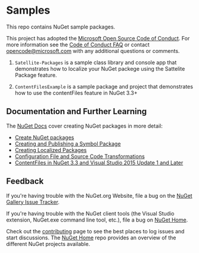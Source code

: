 # Samples

This repo contains NuGet sample packages.

This project has adopted the [Microsoft Open Source Code of Conduct](https://opensource.microsoft.com/codeofconduct/). For more information see the [Code of Conduct FAQ](https://opensource.microsoft.com/codeofconduct/faq/) or contact [opencode@microsoft.com](mailto:opencode@microsoft.com) with any additional questions or comments.

1. `Satellite-Packages` is a sample class library and console app that demonstrates how to localize your NuGet packege using the Sattelite Package feature.

2.  `ContentFilesExample` is a sample package and project that demonstrates how to use the contentFiles feature in NuGet 3.3+

## Documentation and Further Learning

The [NuGet Docs](http://docs.nuget.org) cover creating NuGet packages in more detail:

* [Create NuGet packages](http://docs.nuget.org/create)
* [Creating and Publishing a Symbol Package](http://docs.nuget.org/Create/Creating-and-Publishing-a-Symbol-Package)
* [Creating Localized Packages](http://docs.nuget.org/Create/Creating-Localized-Packages)
* [Configuration File and Source Code Transformations](http://docs.nuget.org/Create/Configuration-File-and-Source-Code-Transformations)
* [ContentFiles in NuGet 3.3 and Visual Studio 2015 Update 1 and Later](http://docs.nuget.org/Create/NuSpec-Reference#contentfiles-with-visual-studio-2015-update-1-and-later)

## Feedback

If you're having trouble with the NuGet.org Website, file a bug on the [NuGet Gallery Issue Tracker](https://github.com/nuget/NuGetGallery/issues). 

If you're having trouble with the NuGet client tools (the Visual Studio extension, NuGet.exe command line tool, etc.), file a bug on [NuGet Home](https://github.com/nuget/home/issues).

Check out the [contributing](http://docs.nuget.org/contribute) page to see the best places to log issues and start discussions. The [NuGet Home](https://github.com/NuGet/Home) repo provides an overview of the different NuGet projects available.
